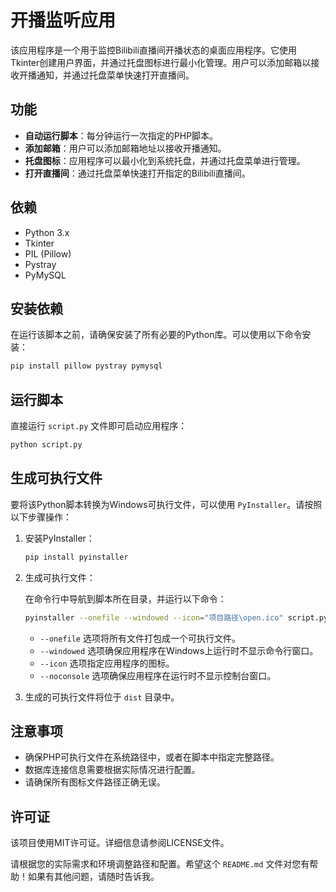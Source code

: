 # 开播监听应用

该应用程序是一个用于监控Bilibili直播间开播状态的桌面应用程序。它使用Tkinter创建用户界面，并通过托盘图标进行最小化管理。用户可以添加邮箱以接收开播通知，并通过托盘菜单快速打开直播间。

## 功能

- **自动运行脚本**：每分钟运行一次指定的PHP脚本。
- **添加邮箱**：用户可以添加邮箱地址以接收开播通知。
- **托盘图标**：应用程序可以最小化到系统托盘，并通过托盘菜单进行管理。
- **打开直播间**：通过托盘菜单快速打开指定的Bilibili直播间。

## 依赖

- Python 3.x
- Tkinter
- PIL (Pillow)
- Pystray
- PyMySQL

## 安装依赖

在运行该脚本之前，请确保安装了所有必要的Python库。可以使用以下命令安装：

```bash
pip install pillow pystray pymysql
```

## 运行脚本

直接运行 `script.py` 文件即可启动应用程序：

```bash
python script.py
```

## 生成可执行文件

要将该Python脚本转换为Windows可执行文件，可以使用 `PyInstaller`。请按照以下步骤操作：

1. 安装PyInstaller：

   ```bash
   pip install pyinstaller
   ```

2. 生成可执行文件：

   在命令行中导航到脚本所在目录，并运行以下命令：

   ```bash
   pyinstaller --onefile --windowed --icon="项目路径\open.ico" script.py --noconsole
   ```

   - `--onefile` 选项将所有文件打包成一个可执行文件。
   - `--windowed` 选项确保应用程序在Windows上运行时不显示命令行窗口。
   - `--icon` 选项指定应用程序的图标。
   - `--noconsole` 选项确保应用程序在运行时不显示控制台窗口。
3. 生成的可执行文件将位于 `dist` 目录中。

## 注意事项

- 确保PHP可执行文件在系统路径中，或者在脚本中指定完整路径。
- 数据库连接信息需要根据实际情况进行配置。
- 请确保所有图标文件路径正确无误。

## 许可证

该项目使用MIT许可证。详细信息请参阅LICENSE文件。


请根据您的实际需求和环境调整路径和配置。希望这个 `README.md` 文件对您有帮助！如果有其他问题，请随时告诉我。
